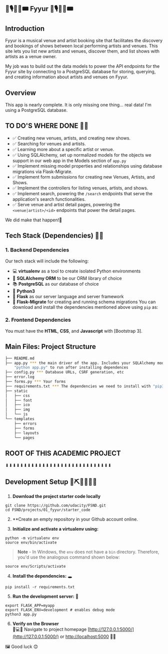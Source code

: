 🎼🎙🎸🎶🎟 Fyyur 🎼🎙🎸🎶🎟
-----

## Introduction

Fyyur is a musical venue and artist booking site that facilitates the discovery and bookings of shows between local performing artists and venues. This site lets you list new artists and venues, discover them, and list shows with artists as a venue owner.

My job was to build out the data models to power the API endpoints for the Fyyur site by connecting to a PostgreSQL database for storing, querying, and creating information about artists and venues on Fyyur.

## Overview

This app is nearly complete. It is only missing one thing… real data! I'm using a PostgreSQL database.

   ## TO DO'S WHERE DONE 🐱‍💻

* ✅ Creating new venues, artists, and creating new shows.
* ✅ Searching for venues and artists.
* ✅ Learning more about a specific artist or venue.
* ✅ Using SQLAlchemy, set up normalized models for the objects we support in our web app in the Models section of `app.py`
* ✅ Implement missing model properties and relationships using database migrations via Flask-Migrate.
* ✅ Implement form submissions for creating new Venues, Artists, and Shows.
* ✅ Implement the controllers for listing venues, artists, and shows.
* ✅ Implement search, powering the `/search` endpoints that serve the application's search functionalities.
* ✅  Serve venue and artist detail pages, powering the `<venue|artist>/<id>` endpoints that power the detail pages.

We did make that happen!🎉

## Tech Stack (Dependencies) 👩‍💻 

### 1. Backend Dependencies 
Our tech stack will include the following:
 * 💻 **virtualenv** as a tool to create isolated Python environments
 * 🛅 **SQLAlchemy ORM** to be our ORM library of choice
 * 📚 **PostgreSQL** as our database of choice
 * 🐍 **Python3** 
 * 🧪 **Flask** as our server language and server framework
 * 🧰 **Flask-Migrate** for creating and running schema migrations
You can download and install the dependencies mentioned above using `pip` as:

### 2. Frontend Dependencies
You must have the **HTML**, **CSS**, and **Javascript** with [Bootstrap 3].

## Main Files: Project Structure

  ```sh
  ├── README.md
  ├── app.py *** the main driver of the app. Includes your SQLAlchemy models.
      "python app.py" to run after installing dependences
  ├── config.py *** Database URLs, CSRF generation, etc
  ├── error.log
  ├── forms.py *** Your forms
  ├── requirements.txt *** The dependencies we need to install with "pip3 install -r requirements.txt"
  ├── static
  │   ├── css 
  │   ├── font
  │   ├── ico
  │   ├── img
  │   └── js
  └── templates
      ├── errors
      ├── forms
      ├── layouts
      └── pages
  ```


## ROOT OF THIS ACADEMIC PROJECT
⬇⬇⬇⬇⬇⬇⬇⬇⬇⬇⬇⬇⬇⬇⬇⬇⬇⬇⬇⬇⬇⬇⬇⬇⬇⬇⬇⬇⬇

## Development Setup 🔨⛏🔩🧱🧰🔌
1. **Download the project starter code locally**
```
git clone https://github.com/udacity/FSND.git
cd FSND/projects/01_fyyur/starter_code 
```

2. **Create an empty repository in your Github account online.

3. **Initialize and activate a virtualenv using:**
```
python -m virtualenv env
source env/bin/activate
```
>**Note** - In Windows, the `env` does not have a `bin` directory. Therefore, you'd use the analogous command shown below:
```
source env/Scripts/activate
```

4. **Install the dependencies:** 🕳
```
pip install -r requirements.txt
```

5. **Run the development server:** 💨
```
export FLASK_APP=myapp
export FLASK_ENV=development # enables debug mode
python3 app.py
```

6. **Verify on the Browser**<br>🥂💻📱
Navigate to project homepage [http://127.0.0.1:5000/](http://127.0.0.1:5000/) or [http://localhost:5000](http://localhost:5000)  🐱‍🚀

 🖼 Good luck 😊